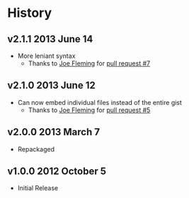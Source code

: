 # History

## v2.1.1 2013 June 14
- More leniant syntax
  - Thanks to [Joe Fleming](https://github.com/w33ble) for [pull request #7](https://github.com/docpad/docpad-plugin-gist/pull/7)

## v2.1.0 2013 June 12
- Can now embed individual files instead of the entire gist
  - Thanks to [Joe Fleming](https://github.com/w33ble) for [pull request #5](https://github.com/docpad/docpad-plugin-gist/pull/5)

## v2.0.0 2013 March 7
- Repackaged

## v1.0.0 2012 October 5
- Initial Release

